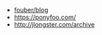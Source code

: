 - [fouber/blog](https://github.com/fouber/blog)
- https://ponyfoo.com/
- http://jlongster.com/archive
